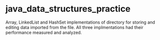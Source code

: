 # java_data_structures_practice
Array, LinkedList and HashSet implementations of directory for storing and editing data imported from the file. 
All three implmentations had their performance measured and analyzed.
